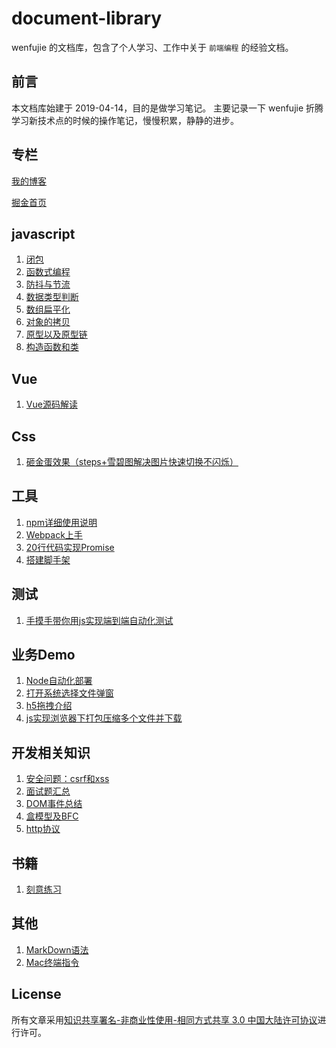 # document-library
wenfujie 的文档库，包含了个人学习、工作中关于 `前端编程` 的经验文档。

## 前言

本文档库始建于 2019-04-14，目的是做学习笔记。
主要记录一下 wenfujie 折腾学习新技术点的时候的操作笔记，慢慢积累，静静的进步。

## 专栏
[我的博客](http://wenf.top "温富杰的博客")

[掘金首页](https://juejin.cn/user/2629687546229784 "掘金个人首页")

## javascript
1. [闭包](https://github.com/wenfujie/document-library/blob/master/articles/js%E7%9B%B8%E5%85%B3/%E9%97%AD%E5%8C%85%EF%BC%8C%E6%88%91%E5%90%83%E5%AE%9A%E4%BA%86%E8%80%B6%E7%A8%A3%E9%83%BD%E6%8C%A1%E4%B8%8D%E4%BD%8F%EF%BC%8C%E6%88%91%E8%AF%B4%E7%9A%84.md)
2. [函数式编程](https://github.com/wenfujie/document-library/blob/master/articles/js%E7%9B%B8%E5%85%B3/%E5%87%BD%E6%95%B0%E5%BC%8F%E7%BC%96%E7%A8%8B/%E5%87%BD%E6%95%B0%E5%BC%8F%E7%BC%96%E7%A8%8B.md)
3. [防抖与节流](https://github.com/wenfujie/document-library/blob/master/articles/js%E7%9B%B8%E5%85%B3/%E9%98%B2%E6%8A%96%E4%B8%8E%E8%8A%82%E6%B5%81/index.md)
4. [数据类型判断](https://github.com/wenfujie/document-library/blob/master/articles/js%E7%9B%B8%E5%85%B3/%E6%95%B0%E6%8D%AE%E7%B1%BB%E5%9E%8B/js%E6%95%B0%E6%8D%AE%E7%B1%BB%E5%9E%8B%E5%88%A4%E6%96%AD.md)
5. [数组扁平化](https://github.com/wenfujie/document-library/blob/master/articles/js%E7%9B%B8%E5%85%B3/Array%E7%9B%B8%E5%85%B3/%E6%95%B0%E7%BB%84%E6%89%81%E5%B9%B3%E5%8C%96.md)
8. [对象的拷贝](https://github.com/wenfujie/document-library/blob/master/articles/js%E7%9B%B8%E5%85%B3/Object%E7%9B%B8%E5%85%B3/%E5%AF%B9%E8%B1%A1%E6%8B%B7%E8%B4%9D.md)
10. [原型以及原型链](https://github.com/wenfujie/document-library/blob/master/articles/js%E7%9B%B8%E5%85%B3/%E5%9F%BA%E7%A1%80/%E5%8E%9F%E5%9E%8B%E4%BB%A5%E5%8F%8A%E5%8E%9F%E5%9E%8B%E9%93%BE.md)
11. [构造函数和类](https://github.com/wenfujie/document-library/blob/master/articles/js%E7%9B%B8%E5%85%B3/%E7%B1%BB/%E6%90%9E%E6%87%82js%E4%B8%AD%E7%9A%84%E7%B1%BB.md)

## Vue
1. [Vue源码解读](https://github.com/wenfujie/document-library/blob/master/articles/Vue/Vue%E6%BA%90%E7%A0%81%E8%A7%A3%E8%AF%BB.md)

## Css
1. [砸金蛋效果（steps+雪碧图解决图片快速切换不闪烁）](https://github.com/wenfujie/document-library/blob/master/articles/css%E7%9B%B8%E5%85%B3/animation%E5%8A%A8%E7%94%BB/%E7%A0%B8%E9%87%91%E8%9B%8B%E6%95%88%E6%9E%9C%EF%BC%88steps%2B%E9%9B%AA%E7%A2%A7%E5%9B%BE%E8%A7%A3%E5%86%B3%E5%9B%BE%E7%89%87%E5%BF%AB%E9%80%9F%E5%88%87%E6%8D%A2%E4%B8%8D%E9%97%AA%E7%83%81%EF%BC%89/index.html)

## 工具
1. [npm详细使用说明](https://github.com/wenfujie/document-library/blob/master/articles/%E5%B7%A5%E5%85%B7/npm%E8%AF%A6%E7%BB%86%E4%BD%BF%E7%94%A8%E8%AF%B4%E6%98%8E.md)
1. [Webpack上手](https://github.com/wenfujie/document-library/blob/master/articles/js%E7%9B%B8%E5%85%B3/Webpack/webpack%E6%A0%B8%E5%BF%83%E5%8E%9F%E7%90%86%E5%8F%8A%E4%B8%8A%E6%89%8B.md)
1. [20行代码实现Promise](https://github.com/wenfujie/document-library/blob/master/articles/js%E7%9B%B8%E5%85%B3/Promise/20%E8%A1%8C%E4%BB%A3%E7%A0%81%E5%AE%9E%E7%8E%B0Promise.md)
2. [搭建脚手架](https://github.com/wenfujie/document-library/blob/master/articles/%E5%B7%A5%E5%85%B7/%E6%90%AD%E5%BB%BA%E8%84%9A%E6%89%8B%E6%9E%B6/%E6%90%AD%E5%BB%BA%E8%84%9A%E6%89%8B%E6%9E%B6.md)

## 测试
1. [手摸手带你用js实现端到端自动化测试](https://github.com/wenfujie/document-library/blob/master/articles/%E6%B5%8B%E8%AF%95%E7%9B%B8%E5%85%B3/%E6%89%8B%E6%91%B8%E6%89%8B%E5%B8%A6%E4%BD%A0%E7%94%A8js%E5%AE%9E%E7%8E%B0%E7%AB%AF%E5%88%B0%E7%AB%AF%E8%87%AA%E5%8A%A8%E5%8C%96%E6%B5%8B%E8%AF%95.md)

## 业务Demo
1. [Node自动化部署](https://github.com/wenfujie/document-library/blob/master/articles/js%E7%9B%B8%E5%85%B3/node%E8%87%AA%E5%8A%A8%E5%8C%96%E9%83%A8%E7%BD%B2.md)
9. [打开系统选择文件弹窗](https://github.com/wenfujie/document-library/blob/master/articles/js%E7%9B%B8%E5%85%B3/%E6%89%93%E5%BC%80%E7%B3%BB%E7%BB%9F%E9%80%89%E6%8B%A9%E6%96%87%E4%BB%B6%E5%BC%B9%E7%AA%97/%E6%89%93%E5%BC%80%E7%B3%BB%E7%BB%9F%E9%80%89%E6%8B%A9%E6%96%87%E4%BB%B6%E5%BC%B9%E7%AA%97.md)
2. [h5拖拽介绍](https://github.com/wenfujie/document-library/blob/master/articles/js%E7%9B%B8%E5%85%B3/h5%E6%8B%96%E6%8B%BD/drag-drop.md)
3. [js实现浏览器下打包压缩多个文件并下载](https://github.com/wenfujie/document-library/blob/master/articles/js%E7%9B%B8%E5%85%B3/js%E6%B5%8F%E8%A7%88%E5%99%A8%E8%87%AA%E5%8A%A8%E6%89%93%E5%8C%85.md)

## 开发相关知识
1. [安全问题：csrf和xss](https://github.com/wenfujie/document-library/blob/master/articles/%E5%BC%80%E5%8F%91%E7%9B%B8%E5%85%B3%E7%9F%A5%E8%AF%86/%E5%AE%89%E5%85%A8%E9%97%AE%E9%A2%98%EF%BC%9ACSRF%E5%92%8CXSS.md)
2. [面试题汇总](https://github.com/wenfujie/document-library/blob/master/articles/%E5%BC%80%E5%8F%91%E7%9B%B8%E5%85%B3%E7%9F%A5%E8%AF%86/%E9%9D%A2%E8%AF%95%E9%A2%98%E6%B1%87%E6%80%BB.md)
3. [DOM事件总结](https://github.com/wenfujie/document-library/blob/master/articles/%E9%9D%A2%E8%AF%95%E7%9F%A5%E8%AF%86/DOM%E4%BA%8B%E4%BB%B6%E6%80%BB%E7%BB%93.md)
4. [盒模型及BFC](https://github.com/wenfujie/document-library/blob/master/articles/%E9%9D%A2%E8%AF%95%E7%9F%A5%E8%AF%86/%E7%9B%92%E6%A8%A1%E5%9E%8B%E5%8F%8ABFC.md)
5. [http协议](https://github.com/wenfujie/document-library/blob/master/articles/%E9%9D%A2%E8%AF%95%E7%9F%A5%E8%AF%86/http%E5%8D%8F%E8%AE%AE.md)

## 书籍
1. [刻意练习](https://github.com/wenfujie/document-library/blob/master/articles/%E4%B9%A6%E7%B1%8D/%E5%88%BB%E6%84%8F%E7%BB%83%E4%B9%A0.md)

## 其他
1. [MarkDown语法](https://github.com/wenfujie/document-library/blob/master/articles/MarkDown/MarkDown%E5%B8%B8%E7%94%A8%E8%AF%AD%E6%B3%95.md#%E5%88%86%E5%89%B2%E7%BA%BF)
2. [Mac终端指令](https://github.com/wenfujie/document-library/blob/master/articles/Mac/mac%E7%BB%88%E7%AB%AF%E6%8C%87%E4%BB%A4.md)

## License
所有文章采用[知识共享署名-非商业性使用-相同方式共享 3.0 中国大陆许可协议](http://creativecommons.org/licenses/by-nc-sa/3.0/cn/)进行许可。

